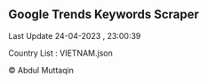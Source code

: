 

## Google Trends Keywords Scraper 
 
Last Update 24-04-2023 , 23:00:39

Country List :
VIETNAM.json



© Abdul Muttaqin 
